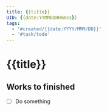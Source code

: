 ```yaml
---
title: {{title}}
UID: {{date:YYMMDDHHmmss}}
tags:
  - '#created/{{date:YYYY/MMM/DD}}'
  - '#task/todo'
---
```

# {{title}}


## Works to finished
- [ ] Do something

